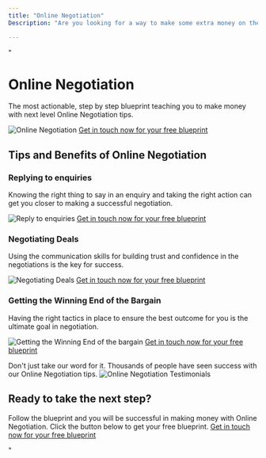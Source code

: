 ```yaml
---
title: "Online Negotiation"
Description: "Are you looking for a way to make some extra money on the side? Look no further! Our Online Negotiation resources can help you find the perfect online opportunities for you. Learn more about how to negotiate and make money online with our helpful resources."

---
```


"<h1> Online Negotiation </h1>
<p>The most actionable, step by step blueprint teaching you to make money with next level Online Negotiation tips.</p>
<img src="onlineNegotiation.jpg" alt="Online Negotiation">
<a href="/contact" class="btn btn-primary">Get in touch now for your free blueprint</a>

<h2>Tips and Benefits of Online Negotiation</h2>
<h3>Replying to enquiries</h3>
<p>Knowing the right thing to say in an enquiry and taking the right action can get you closer to making a successful negotiation.</p> 
<img src="replyEnquiry.jpg" alt="Reply to enquiries"> 
<a href="/contact" class="btn btn-primary">Get in touch now for your free blueprint</a>

<h3>Negotiating Deals</h3>
<p>Using the communication skills for building trust and confidence in the negotiations is the key for success.</p> 
<img src="negotiatingDeals.jpg" alt="Negotiating Deals"> 
<a href="/contact" class="btn btn-primary">Get in touch now for your free blueprint</a>

<h3>Getting the Winning End of the Bargain</h3>
<p>Having the right tactics in place to ensure the best outcome for you is the ultimate goal in negotiation.</p> 
<img src="winningEnd.jpg" alt="Getting the Winning End of the bargain">
<a href="/contact" class="btn btn-primary">Get in touch now for your free blueprint</a>

<p>Don't just take our word for it. Thousands of people have seen success with our Online Negotiation tips. 
<img src="testimonials.jpg" alt="Online Negotiation Testimonials">

<h2>Ready to take the next step?</h2>
<p>Follow the blueprint and you will be successful in making money with Online Negotiation. Click the button below to get your free blueprint. 
<a href="/contact" class="btn btn-primary">Get in touch now for your free blueprint</a>
</p>"
